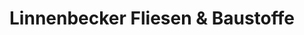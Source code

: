 ---
title: "Linnenbecker Fliesen & Baustoffe"
url: /bad-salzuflen/linnenbecker-fliesen-und-baustoffe/
shop: Baumarkt
---